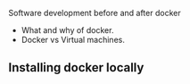 Software development before and after docker
- What and why of docker.
- Docker vs Virtual machines.

Installing docker locally 
----------------------------
